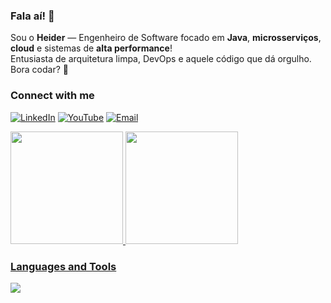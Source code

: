 <h3 align="left">Fala aí! 👋</h3>

Sou o **Heider** — Engenheiro de Software focado em **Java**, **microsserviços**, **cloud** e sistemas de **alta performance**!  
Entusiasta de arquitetura limpa, DevOps e aquele código que dá orgulho. Bora codar? 🚀

<h3 align="left">Connect with me</h3>

[![LinkedIn](https://img.shields.io/badge/LinkedIn-0A66C2?style=for-the-badge&logo=linkedin&logoColor=white)](https://www.linkedin.com/in/heider1988/)
[![YouTube](https://img.shields.io/badge/YouTube-FF0000?style=for-the-badge&logo=youtube&logoColor=white)](https://www.youtube.com/@1988heider-java-developer)
[![Email](https://img.shields.io/badge/Email-heider.o@icloud.com-D14836?style=for-the-badge&logo=gmail&logoColor=white)](mailto:heider.o@icloud.com)

<div align="left">
  <a href="https://github.com/Heider1988">
  <img height="180em" src="https://github-readme-stats.vercel.app/api?username=Heider1988&show_icons=true&theme=dark&include_all_commits=true&count_private=true"/>
  <img height="180em" src="https://github-readme-stats.vercel.app/api/top-langs/?username=Heider1988&layout=compact&langs_count=7&theme=dark"/>
</div>

<h3 align="left">Languages and Tools</h3>

<p align="left">
  <a href="https://skillicons.dev">
    <img src="https://skillicons.dev/icons?i=java,spring,maven,docker,kubernetes,git,github,githubactions,jenkins,kafka,oracle,postgres,linux&theme=dark" />
  </a>
</p>
